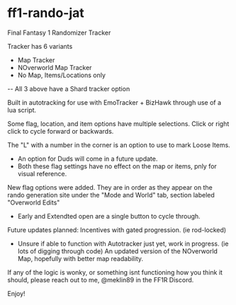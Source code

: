 # ff1-rando-jat
Final Fantasy 1 Randomizer Tracker

Tracker has 6 variants
- Map Tracker
- NOverworld Map Tracker
- No Map, Items/Locations only

-- All 3 above have a Shard tracker option

Built in autotracking for use with EmoTracker + BizHawk through use of a lua script. 

Some flag, location, and item options have multiple selections. Click or right click to cycle forward or backwards. 

The "L" with a number in the corner is an option to use to mark Loose Items.
- An option for Duds will come in a future update. 
- Both these flag settings have no effect on the map or items, pnly for visual reference. 

New flag options were added. They are in order as they appear on the rando generation site under the "Mode and World" tab, section labeled "Overworld Edits"
- Early and Extendted open are a single button to cycle through. 

Future updates planned:
Incentives with gated progression. (ie rod-locked)
- Unsure if able to function with Autotracker just yet, work in progress. (ie lots of digging through code)
An updated version of the NOverworld Map, hopefully with better map readability. 


If any of the logic is wonky, or something isnt functioning how you think it should, please reach out to me, @meklin89 in the FF1R Discord.

Enjoy!